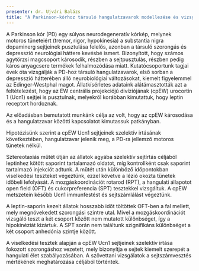 ```yaml
---
presenter: dr. Ujvári Balázs
title: "A Parkinson-kórhoz társuló hangulatzavarok modellezése és vizsgálata patkányban"
---
```


A Parkinson kór (PD) egy súlyos neurodegeneratív kórkép, melynek motoros tüneteiért (tremor, rigor, hypokinesia) a substantia nigra dopaminerg sejtjeinek pusztulása felelős, azonban a társuló szorongás és depresszió neurológiai háttere kevésbé ismert. Bizonyított, hogy számos agytörzsi magcsoport károsodik, részben a sejtpusztulás, részben pedig káros anyagcsere termékek felhalmozódása miatt. Kutatócsoportunk tagjai évek óta vizsgálják a PD-hoz társuló hangulatzavarok, első sorban a depresszió hátterében álló neurobiológiai változásokat, kiemelt figyelemmel az Edinger-Westphal magot. Állatkísérletes adataink alátámasztották azt a feltételezést, hogy az EW centrális projekciójú divíziójának (cpEW) urocortin 1 (Ucn1) sejtjei is pusztulnak, melyekről korábban kimutattuk, hogy leptin receptort hordoznak.

Az előadásban bemutatott munkánk célja az volt, hogy az cpEW károsodása és a hangulatzavar közötti kapcsolatot kimutassuk patkányban.

Hipotézisünk szerint a cpEW Ucn1 sejtjeinek szelektív irtásának következtében, hangulatzavar jelenik meg, a PD-ra jellemző motoros tünetek nélkül.

Sztereotaxiás műtét útján az állatok agyába szelektív sejtírtás céljából leptinhez kötött saporint tartalamazó oldatot, míg kontrollként csak saporint tartalmazó injekciót adtunk. A műtét után különböző időpontokban viselkedési teszteket végeztünk, ezzel követve a lézió okozta tünetek időbeli lefolyását. A mozgáskoordinációt rotarod (RPT), a hangulati állapotot open field (OFT) és cukorpreferencia (SPT) tesztekkel vizsgáltuk. A cpEW metszetein később Ucn1 immunfestést és sejtszámlálást végeztünk.

A leptin-saporin kezelt állatok hosszabb időt töltöttek OFT-ben a fal mellett, mely megnövekedett szorongási szintre utal. Mivel a mozgáskoordinációt vizsgáló teszt a két csoport között nem mutatott különbséget, így a hipokinéziát kizártuk. A SPT során nem találtunk szignifikáns különbséget a két csoport anhedónia szintje között.

A viselkedési tesztek alapján a cpEW Ucn1 sejtjeinek szelektív irtása fokozott szorongáshoz vezetett, mely bizonyítja e sejtek kiemelt szerepét a hangulati élet szabályozásában. A szövettani vizsgálatok a sejtszámvesztés mértékének meghatározása céljából történtek.
